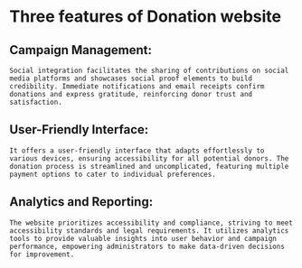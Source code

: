 # Three features of Donation website

## Campaign Management:
    Social integration facilitates the sharing of contributions on social media platforms and showcases social proof elements to build credibility. Immediate notifications and email receipts confirm donations and express gratitude, reinforcing donor trust and satisfaction.
## User-Friendly Interface:
    It offers a user-friendly interface that adapts effortlessly to various devices, ensuring accessibility for all potential donors. The donation process is streamlined and uncomplicated, featuring multiple payment options to cater to individual preferences.
## Analytics and Reporting:
    The website prioritizes accessibility and compliance, striving to meet accessibility standards and legal requirements. It utilizes analytics tools to provide valuable insights into user behavior and campaign performance, empowering administrators to make data-driven decisions for improvement.